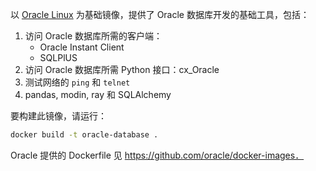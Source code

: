 以 [Oracle Linux](https://hub.docker.com/_/oraclelinux/) 为基础镜像，提供了 Oracle 数据库开发的基础工具，包括：

1. 访问 Oracle 数据库所需的客户端：
   - Oracle Instant Client
   - SQLPlUS
2. 访问 Oracle 数据库所需 Python 接口：cx_Oracle
3. 测试网络的 `ping` 和 `telnet`
4. pandas, modin, ray 和 SQLAlchemy

要构建此镜像，请运行：

```bash
docker build -t oracle-database .
```

Oracle 提供的 Dockerfile 见 https://github.com/oracle/docker-images．